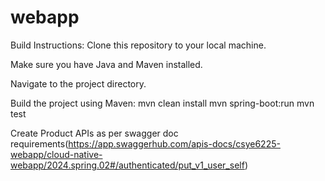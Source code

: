 # webapp

Build Instructions:
Clone this repository to your local machine.

Make sure you have Java and Maven installed.

Navigate to the project directory.

Build the project using Maven:
mvn clean install
mvn spring-boot:run
mvn test

Create Product APIs as per swagger doc requirements(https://app.swaggerhub.com/apis-docs/csye6225-webapp/cloud-native-webapp/2024.spring.02#/authenticated/put_v1_user_self)
